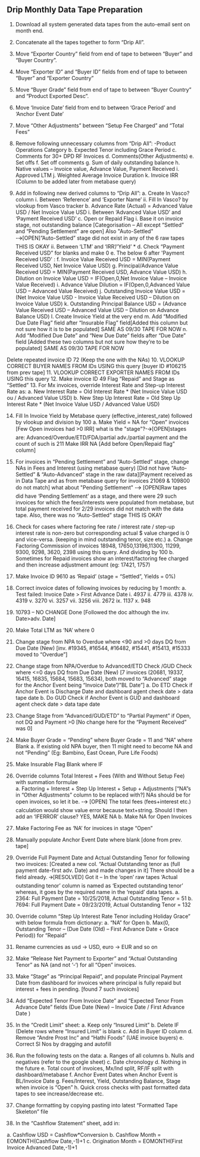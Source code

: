 ## Drip Monthly Data Tape Preparation
1.	Download  all system generated data tapes from the auto-email sent on month end. 
2.	Concatenate all the tapes together to form “Drip All”. 
3.	Move “Exporter Country” field from end of tape to between “Buyer” and “Buyer Country”.
4.	Move “Exporter ID” and “Buyer ID” fields from end of tape to between “Buyer” and “Exporter Country”
5.	Move “Buyer Grade” field from end of tape to between “Buyer Country” and “Product Exported Desc”.
6.	Move ‘Invoice Date’ field from end to between ‘Grace Period’ and ‘Anchor Event Date’
7.	Move “Other Adjustments” between “Setup Fee Charged” and “Total Fees” 
8.	Remove following unnecessary columns from “Drip All”:
    -Product Operations Category
b.	Expected Tenor including Grace Period
c.	Comments for 30+ DPD RF Invoices
d.	Comments(Other Adjustments)
e.	Set offs
f.	Set off comments
g.	Sum of daily outstanding balance
h.	Native values – Invoice value, Advance Value, Payment Received
i.	Approved LTM
j.	Weighted Average Invoice Duration
k.	Invoice IRR (Column to be added later from metabase query) 

9.	Add in following new derived columns to “Drip All”:
a.	Create In Vasco? column
i.	Between ‘Reference’ and ‘Exporter Name’ 
ii.	Fill In Vasco? by vlookup from Vasco tracker
b.	Advance Rate (Actual) = Advanced Value USD / Net Invoice Value USD 
i.	Between ‘Advanced Value USD’ and ‘Payment Received USD’ 
c.	Open or Repaid Flag 
i.	Base it on invoice stage, not outstanding balance [Categorisation – All except “Settled” and “Pending Settlement” are open] Also "Auto-Settled" -🡪[OPEN]”Auto-Settled” stage did not exist in any of the 6 raw tapes THIS IS OKAY
ii.	Between ‘LTM’ and ‘IRR’/’Yield’ *
d.	Check “Payment Received USD” for blanks and make 0
e.	The below 6 after 'Payment Received USD' : 
f.	Invoice Value Received USD = MIN(Payment Received USD, Net Invoice Value USD) 
g.	Principal/Advance Value Received USD = MIN(Payment Received USD, Advance Value USD) 
h.	Dilution on Invoice Value USD = IF(Open,0,Net Invoice Value – Invoice Value Received) 
i.	Advance Value Dilution = IF(Open,0,Advanced Value USD – Advanced Value Received)
j.	Outstanding Invoice Value USD = (Net Invoice Value USD - Invoice Value Received USD – Dilution on Invoice Value USD) 
k.	Outstanding Principal Balance USD = (Advance Value Received USD – Advanced Value USD – Dilution on Advance Balance USD) 
l.	Create Invoice Yield at the very end 
m.	Add “Modified Due Date Flag” field after “Insurable Flag” field[Added this column but not sure how it is to be populated] SAME AS 09/30 TAPE FOR NOW
n.	Add “Modified Due Date” and “New Due Date” fields after “Due Date” field [Added these two columns but not sure how they’re to be populated] SAME AS 09/30 TAPE FOR NOW

Delete repeated invoice ID 72 (Keep the one with the NAs) 
10.	VLOOKUP CORRECT BUYER NAMES FROM IDs USING this query [buyer ID #106215 from prev tape] 
11.	VLOOKUP CORRECT EXPORTER NAMES FROM IDs USING this query
12.	Make invoice ID 49 Flag “Repaid” and Stage as “Settled” 
13.	For Mx invoices, override Interest Rate and Step-up Interest Rate as: 
a.	New Interest Rate = Old Interest Rate * (Net Invoice Value USD ou / Advanced Value USD) 
b.	New Step Up Interest Rate = Old Step Up Interest Rate * (Net Invoice Value USD / Advanced Value USD) 

14.	Fill In Invoice Yield by Metabase query (effective_interest_rate) followed by vlookup and division by 100 
a.	Make Yield = NA for “Open” invoices [Few Open invoices had >0 IRR] what is the "stage"?-🡪[OPEN]stages are: Advanced/Overdue/ETD/FDA/partial adv./partial payment and the count of such is 211 Make IRR NA [Add before Open/Repaid flag” column] 
15.	For invoices in “Pending Settlement” and “Auto-Settled” stage, change NAs in Fees and Interest (using metabase query) [Did not have “Auto-Settled” & “Auto-Advanced” stage in the raw data][Payment received as in Data Tape and as from metabase query for invoices 21069 & 109800 do not match] what about "Pending Settlement" -🡪 [OPEN]Raw tapes did have ‘Pending Settlement’ as a stage, and there were 29 such invoices for which the fees/interests were populated from metabase, but total payment received for 2/29 invoices did not match with the data tape. Also, there was no “Auto-Settled”  stage THIS IS OKAY
16.	Check for cases where factoring fee rate / interest rate / step-up interest rate is non-zero but corresponding actual $ value charged is 0 and vice-versa. (keeping in mind outstanding tenor, size etc.)
a.	Change Factoring Commission of invoices 18948, 17650,13196,11300, 11299, 9300, 9298, 3620, 2398 using this query. And dividing by 100 
b.	Sometimes for Repaid invoices show an interest/factoring fee charged and then increase adjustment amount (eg: 17421, 1757) 
17.	Make Invoice ID 9610 as ‘Repaid’ (stage = “Settled”, Yields = 0%) 
18.	Correct invoice dates of following invoices by reducing by 1 month: 
a.	Test failed: Invoice Date > First Advance Date
i.	4937
ii.	4779
iii.	4378
iv.	4319
v.	3270
vi.	3257
vii.	3256
viii.	2672
ix.	1137
x.	948
1.	10793 – NO CHANGE Done [Followed the doc although the inv. Date>adv. Date]
19.	Make Total LTM as ‘NA’ where 0 
20.	Change stage from NPA to Overdue where <90 and >0 days DQ from Due Date (New) [inv. #19345, #16544, #16482, #15441, #15413, #15333 moved to “Overdue”]
21.	Change stage from NPA/Overdue to Advanced/ETD Check /GUD Check where <=0 days DQ from Due Date (New)  [7 invoices (20681, 19337, 16415, 16835, 15684, 15683, 15634), both moved to “Advanced” stage for the Anchor Event being “Invoice Date”/”BL Date”] 
a.	Do ETD Check if Anchor Event is Discharge Date and dashboard agent check date > data tape date
b.	Do GUD Check if Anchor Event is GUD and dashboard agent check date > data tape date
22.	Change Stage from “Advanced/GUD/ETD” to “Partial Payment” if Open, not DQ and Payment >0 [No change here for  the “Payment Received” was 0]
23.	Make Buyer Grade = “Pending” where Buyer Grade = 11 and “NA” where Blank 
a.	If existing old NPA buyer, then 11 might need to become NA and not “Pending” (Eg: Bambino, East Ocean, Pure Life Foods)  
24.	Make Insurable Flag Blank where IF 
25.	Override columns Total Interest + Fees (With and Without Setup Fee) with summation formulae  
a.	Factoring + Interest + Step Up Interest + Setup + Adjustments [“NA”s in “Other Adjustments” column to be replaced with?] NAs should be for open invoices, so let it be. -🡪 [OPEN] The total fees (fees+interest etc.) calculation would show value error because text+string. Should I then add an ‘IFERROR’ clause? YES, MAKE NA
b.	Make NA for Open Invoices 
26.	Make Factoring Fee as ‘NA’ for invoices in stage “Open” 
27.	Manually populate Anchor Event Date where blank [done from prev. tape]
28.	Override Full Payment Date and Actual Outstanding Tenor for following two invoices: [Created a new col. “Actual Outstanding tenor as (full payment date-first adv. Date) and made changes in it] There should be a field already. 🡪[RESOLVED] Got it – In the ‘open’ raw tapes ‘Actual outstanding tenor’ column is named as ‘Expected outstanding tenor’ whereas, it goes by the required name in the ‘repaid’ data tapes. 
a.	2364: Full Payment Date = 10/25/2018, Actual Outstanding Tenor = 51
b.	7694: Full Payment Date = 09/23/2019, Actual Outstanding Tenor = 132
29.	Override column “Step Up Interest Rate Tenor including Holiday Grace” with below formula from dictionary:
a.	“NA” for Open
b.	Max(0, Outstanding Tenor – (Due Date (Old) – First Advance Date + Grace Period)) for “Repaid” 
30.	Rename currencies as usd -> USD, euro -> EUR and so on 
31.	Make “Release Net Payment to Exporter” and “Actual Outstanding Tenor” as NA (and not ‘-‘) for all “Open” invoices. 
32.	Make “Stage” as “Principal Repaid”, and populate Principal Payment Date from dashboard for invoices where principal is fully repaid but interest + fees in pending. [found 7 such invoices]
33.	Add “Expected Tenor From Invoice Date” and “Expected Tenor From Advance Date” fields (Due Date (New) – Invoice Date / First Advance Date ) 
34.	In the “Credit Limit” sheet: 
a.	Keep only “Insured Limit”
b.	Delete IF (Delete rows where “Insured Limit” is blank
c.	Add in Buyer ID column 
d.	Remove “Andre Prost Inc” and “Hathi Foods” (UAE invoice buyers) 
e.	Correct Sl Nos by dragging and autofill 

35.	Run the following tests on the data: 
a.	Ranges of all columns
b.	Nulls and negatives (refer to  the google sheet)
c.	Date chronology 
d.	Nothing in the future
e.	Total count of invoices, Mx/Ind split, RF/IF split with dashboard/metabase
f.	Anchor Event Dates when Anchor Event is BL/Invoice Date
g.	Fees/Interest, Yield, Outstanding Balance, Stage when invoice is “Open”
h.	Quick cross checks with past formatted data tapes to see increase/decrease etc. 

36.	Change formatting by copying pasting into latest “Formatted Tape Skeleton” file 

37.	In the “Cashflow Statement” sheet, add in:

a.	Cashflow USD = Cashflow*Conversion
b.	Cashflow Month = EOMONTH(Cashflow Date,-1)+1
c.	Origination Month = EOMONTH(First Invoice Advanced Date,-1)+1






